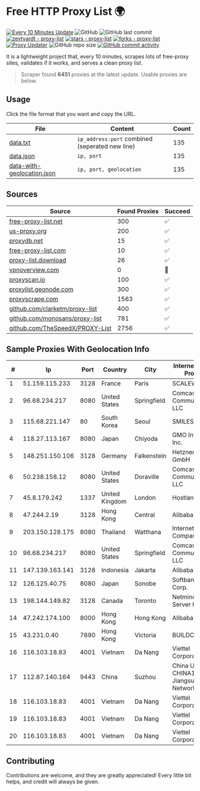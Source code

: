 
# Free HTTP Proxy List 🌍

[![Every 10 Minutes Update](https://github.com/mertguvencli/http-proxy-list/actions/workflows/main.yml/badge.svg?branch=main)](https://github.com/mertguvencli/http-proxy-list/actions/workflows/main.yml)
![GitHub](https://img.shields.io/github/license/mertguvencli/http-proxy-list)
![GitHub last commit](https://img.shields.io/github/last-commit/mertguvencli/http-proxy-list)
[![zevtyardt - proxy-list](https://img.shields.io/static/v1?label=zevtyardt&message=proxy-list&color=blue&logo=github)](https://github.com/zevtyardt/proxy-list "Go to GitHub repo")
[![stars - proxy-list](https://img.shields.io/github/stars/zevtyardt/proxy-list?style=social)](https://github.com/zevtyardt/proxy-list)
[![forks - proxy-list](https://img.shields.io/github/forks/zevtyardt/proxy-list?style=social)](https://github.com/zevtyardt/proxy-list)
[![Proxy Updater](https://github.com/zevtyardt/proxy-list/workflows/Proxy%20Updater/badge.svg)](https://github.com/zevtyardt/proxy-list/actions?query=workflow:"Proxy+Updater")
![GitHub repo size](https://img.shields.io/github/repo-size/zevtyardt/proxy-list)
[![GitHub commit activity](https://img.shields.io/github/commit-activity/m/zevtyardt/proxy-list?logo=commits)](https://github.com/zevtyardt/proxy-list/commits/main)

It is a lightweight project that, every 10 minutes, scrapes lots of free-proxy sites, validates if it works, and serves a clean proxy list.

> Scraper found **6451** proxies at the latest update. Usable proxies are below.

## Usage

Click the file format that you want and copy the URL.

|File|Content|Count|
|----|-------|-----|
|[data.txt](https://raw.githubusercontent.com/mertguvencli/http-proxy-list/main/proxy-list/data.txt)|`ip_address:port` combined (seperated new line)|135|
|[data.json](https://raw.githubusercontent.com/mertguvencli/http-proxy-list/main/proxy-list/data.json)|`ip, port`|135|
|[data-with-geolocation.json](https://raw.githubusercontent.com/mertguvencli/http-proxy-list/main/proxy-list/data-with-geolocation.json)|`ip, port, geolocation`|135|

## Sources

|Source|Found Proxies|Succeed|
|------|-------------|-------|
|[free-proxy-list.net](https://free-proxy-list.net)|300|✅|
|[us-proxy.org](https://www.us-proxy.org)|200|✅|
|[proxydb.net](http://proxydb.net)|15|✅|
|[free-proxy-list.com](https://free-proxy-list.com/?page=&port=&type%5B%5D=http&type%5B%5D=https&up_time=0&search=Search)|10|✅|
|[proxy-list.download](https://www.proxy-list.download/HTTP)|26|✅|
|[vpnoverview.com](https://vpnoverview.com/privacy/anonymous-browsing/free-proxy-servers)|0|🚫|
|[proxyscan.io](https://www.proxyscan.io)|100|✅|
|[proxylist.geonode.com](https://proxylist.geonode.com/api/proxy-list?limit=300&page=1&sort_by=lastChecked&sort_type=desc&protocols=http,https)|300|✅|
|[proxyscrape.com](https://api.proxyscrape.com/v2/?request=displayproxies&protocol=http&timeout=10000&country=all&ssl=all&anonymity=all)|1563|✅|
|[github.com/clarketm/proxy-list](https://raw.githubusercontent.com/clarketm/proxy-list/master/proxy-list-raw.txt)|400|✅|
|[github.com/monosans/proxy-list](https://raw.githubusercontent.com/monosans/proxy-list/main/proxies/http.txt)|781|✅|
|[github.com/TheSpeedX/PROXY-List](https://raw.githubusercontent.com/TheSpeedX/PROXY-List/master/http.txt)|2756|✅|


## Sample Proxies With Geolocation Info

|#|Ip|Port|Country|City|Internet Service Provider|
|-|--|----|-------|----|-------------------------|
|1|51.159.115.233|3128|France|Paris|SCALEWAY|
|2|96.68.234.217|8080|United States|Springfield|Comcast Cable Communications, LLC|
|3|115.68.221.147|80|South Korea|Seoul|SMILESERV|
|4|118.27.113.167|8080|Japan|Chiyoda|GMO Internet, Inc.|
|5|148.251.150.106|3128|Germany|Falkenstein|Hetzner Online GmbH|
|6|50.238.158.12|8080|United States|Doraville|Comcast Cable Communications, LLC|
|7|45.8.179.242|1337|United Kingdom|London|Hostland LLC|
|8|47.244.2.19|3128|Hong Kong|Central|Alibaba.com LLC|
|9|203.150.128.175|8080|Thailand|Watthana|Internet Thailand Company Ltd|
|10|96.68.234.217|8080|United States|Springfield|Comcast Cable Communications, LLC|
|11|147.139.163.141|3128|Indonesia|Jakarta|Alibaba.com LLC|
|12|126.125.40.75|8080|Japan|Sonobe|Softbank BB Corp.|
|13|198.144.149.82|3128|Canada|Toronto|Netminders Server Hosting|
|14|47.242.174.100|8000|Hong Kong|Hong Kong|Alibaba.com LLC|
|15|43.231.0.40|7890|Hong Kong|Victoria|BUILDCLOUD|
|16|116.103.18.83|4001|Vietnam|Da Nang|Viettel Corporation|
|17|112.87.140.164|9443|China|Suzhou|China Unicom CHINA169 Jiangsu Province Network|
|18|116.103.18.83|4001|Vietnam|Da Nang|Viettel Corporation|
|19|116.103.18.83|4001|Vietnam|Da Nang|Viettel Corporation|
|20|116.103.18.83|4001|Vietnam|Da Nang|Viettel Corporation|



## Contributing

Contributions are welcome, and they are greatly appreciated! Every
little bit helps, and credit will always be given.

